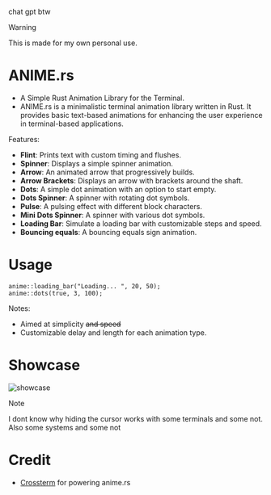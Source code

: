 chat gpt btw
> [!WARNING]
> This is made for my own personal use.
# ANIME.rs
- A Simple Rust Animation Library for the Terminal.
- ANIME.rs is a minimalistic terminal animation library written in Rust. It provides basic text-based animations for enhancing the user experience in terminal-based applications.

Features:
- **Flint**: Prints text with custom timing and flushes.
- **Spinner**: Displays a simple spinner animation.
- **Arrow**: An animated arrow that progressively builds.
- **Arrow Brackets**: Displays an arrow with brackets around the shaft.
- **Dots**: A simple dot animation with an option to start empty.
- **Dots Spinner**: A spinner with rotating dot symbols.
- **Pulse**: A pulsing effect with different block characters.
- **Mini Dots Spinner**: A spinner with various dot symbols.
- **Loading Bar**: Simulate a loading bar with customizable steps and speed.
- **Bouncing equals**: A bouncing equals sign animation.

# Usage
```
anime::loading_bar("Loading... ", 20, 50);
anime::dots(true, 3, 100);
```
Notes:
- Aimed at simplicity ~~and speed~~
- Customizable delay and length for each animation type.
# Showcase
![showcase](https://github.com/user-attachments/assets/c7b2233f-1ad3-470e-8081-82ed7677cb6f)
> [!NOTE]
> I dont know why hiding the cursor works with some terminals and some not.
> Also some systems and some not
# Credit
- [Crossterm](http://github.com/crossterm-rs/crossterm) for powering anime.rs
